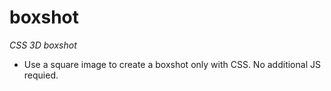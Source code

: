 # boxshot
*CSS 3D boxshot*

- Use a square image to create a boxshot only with CSS. No additional JS requied.

